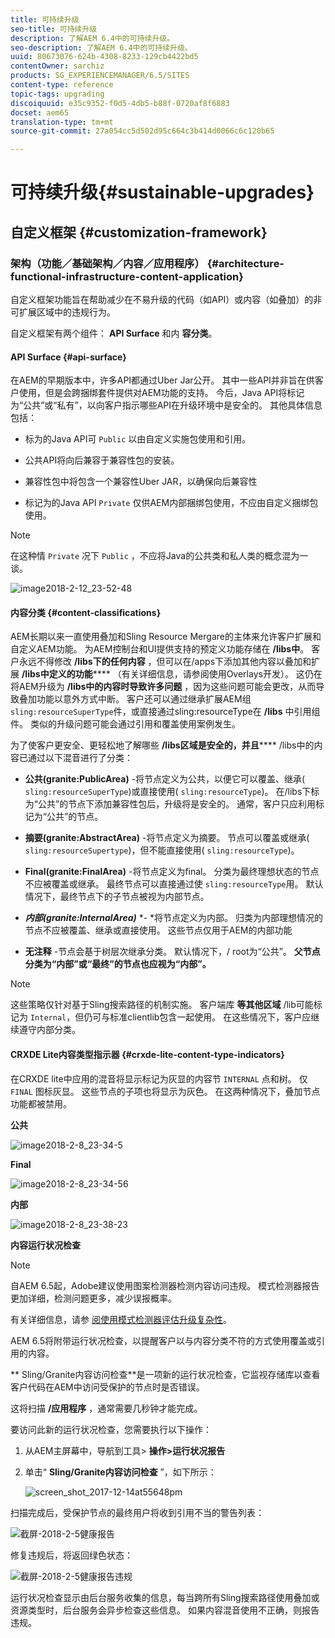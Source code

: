 ```yaml
---
title: 可持续升级
seo-title: 可持续升级
description: 了解AEM 6.4中的可持续升级。
seo-description: 了解AEM 6.4中的可持续升级。
uuid: 80673076-624b-4308-8233-129cb4422bd5
contentOwner: sarchiz
products: SG_EXPERIENCEMANAGER/6.5/SITES
content-type: reference
topic-tags: upgrading
discoiquuid: e35c9352-f0d5-4db5-b88f-0720af8f6883
docset: aem65
translation-type: tm+mt
source-git-commit: 27a054cc5d502d95c664c3b414d0066c6c120b65

---
```



# 可持续升级{#sustainable-upgrades}

## 自定义框架 {#customization-framework}

### 架构（功能／基础架构／内容／应用程序） {#architecture-functional-infrastructure-content-application}

自定义框架功能旨在帮助减少在不易升级的代码（如API）或内容（如叠加）的非可扩展区域中的违规行为。

自定义框架有两个组件： **API Surface** 和内 **容分类**。

#### API Surface {#api-surface}

在AEM的早期版本中，许多API都通过Uber Jar公开。 其中一些API并非旨在供客户使用，但是会跨捆绑套件提供对AEM功能的支持。 今后，Java API将标记为“公共”或“私有”，以向客户指示哪些API在升级环境中是安全的。 其他具体信息包括：

* 标为的Java API可 `Public` 以由自定义实施包使用和引用。

* 公共API将向后兼容于兼容性包的安装。
* 兼容性包中将包含一个兼容性Uber JAR，以确保向后兼容性
* 标记为的Java API `Private` 仅供AEM内部捆绑包使用，不应由自定义捆绑包使用。

>[!NOTE]
>
>在这种情 `Private` 况下 `Public` ，不应将Java的公共类和私人类的概念混为一谈。

![image2018-2-12_23-52-48](assets/image2018-2-12_23-52-48.png)

#### 内容分类 {#content-classifications}

AEM长期以来一直使用叠加和Sling Resource Mergare的主体来允许客户扩展和自定义AEM功能。 为AEM控制台和UI提供支持的预定义功能存储在 **/libs中**。 客户永远不得修改 **/libs下的任何内容** ，但可以在/apps下添加其他内容以叠加和扩展 **/libs中定义的功能****** （有关详细信息，请参阅使用Overlays开发）。 这仍在将AEM升级为 **/libs中的内容时导致许多问题** ，因为这些问题可能会更改，从而导致叠加功能以意外方式中断。 客户还可以通过继承扩展AEM组 `sling:resourceSuperType`件，或直接通过sling:resourceType在 **/libs** 中引用组件。 类似的升级问题可能会通过引用和覆盖使用案例发生。

为了使客户更安全、更轻松地了解哪些 **/libs区域是安全的，并且****** /libs中的内容已通过以下混音进行了分类：

* **公共(granite:PublicArea)** -将节点定义为公共，以便它可以覆盖、继承( `sling:resourceSuperType`)或直接使用( `sling:resourceType`)。 在/libs下标为“公共”的节点下添加兼容性包后，升级将是安全的。 通常，客户只应利用标记为“公共”的节点。

* **摘要(granite:AbstractArea)** -将节点定义为摘要。 节点可以覆盖或继承( `sling:resourceSupertype`)，但不能直接使用( `sling:resourceType`)。

* **Final(granite:FinalArea)** -将节点定义为final。 分类为最终理想状态的节点不应被覆盖或继承。 最终节点可以直接通过使 `sling:resourceType`用。 默认情况下，最终节点下的子节点被视为内部节点。

* ***内部(granite:InternalArea)*** *- *将节点定义为内部。 归类为内部理想情况的节点不应被覆盖、继承或直接使用。 这些节点仅用于AEM的内部功能

* **无注释** -节点会基于树层次继承分类。 默认情况下，/ root为“公共”。 **父节点分类为“内部”或“最终”的节点也应视为“内部”。**

>[!NOTE]
>
>这些策略仅针对基于Sling搜索路径的机制实施。 客户端库 **等其他区域** /lib可能标记为 `Internal`，但仍可与标准clientlib包含一起使用。 在这些情况下，客户应继续遵守内部分类。

#### CRXDE Lite内容类型指示器 {#crxde-lite-content-type-indicators}

在CRXDE lite中应用的混音将显示标记为灰显的内容节 `INTERNAL` 点和树。 仅 `FINAL` 图标灰显。 这些节点的子项也将显示为灰色。 在这两种情况下，叠加节点功能都被禁用。

**公共**

![image2018-2-8_23-34-5](assets/image2018-2-8_23-34-5.png)

**Final**

![image2018-2-8_23-34-56](assets/image2018-2-8_23-34-56.png)

**内部**

![image2018-2-8_23-38-23](assets/image2018-2-8_23-38-23.png)

**内容运行状况检查**

>[!NOTE]
>
>自AEM 6.5起，Adobe建议使用图案检测器检测内容访问违规。 模式检测器报告更加详细，检测问题更多，减少误报概率。
>
>有关详细信息，请参 [阅使用模式检测器评估升级复杂性](/help/sites-deploying/pattern-detector.md)。

AEM 6.5将附带运行状况检查，以提醒客户以与内容分类不符的方式使用覆盖或引用的内容。

** Sling/Granite内容访问检查**是一项新的运行状况检查，它监视存储库以查看客户代码在AEM中访问受保护的节点时是否错误。

这将扫描 **/应用程序** ，通常需要几秒钟才能完成。

要访问此新的运行状况检查，您需要执行以下操作：

1. 从AEM主屏幕中，导航到工具> **操作>运行状况报告**
1. 单击“ **Sling/Granite内容访问检查** ”，如下所示：

   ![screen_shot_2017-12-14at55648pm](assets/screen_shot_2017-12-14at55648pm.png)

扫描完成后，受保护节点的最终用户将收到引用不当的警告列表：

![截屏-2018-2-5健康报告](assets/screenshot-2018-2-5healthreports.png)

修复违规后，将返回绿色状态：

![截屏-2018-2-5健康报告违规](assets/screenshot-2018-2-5healthreports-violations.png)

运行状况检查显示由后台服务收集的信息，每当跨所有Sling搜索路径使用叠加或资源类型时，后台服务会异步检查这些信息。 如果内容混音使用不正确，则报告违规。
